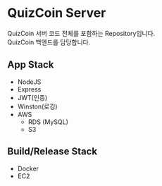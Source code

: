 # QuizCoin Server
QuizCoin 서버 코드 전체를 포함하는 Repository입니다.<br/>
QuizCoin 백엔드를 담당합니다.

## App Stack
- NodeJS
- Express
- JWT(인증)
- Winston(로깅)
- AWS
  * RDS (MySQL)
  * S3

## Build/Release Stack
- Docker
- EC2
